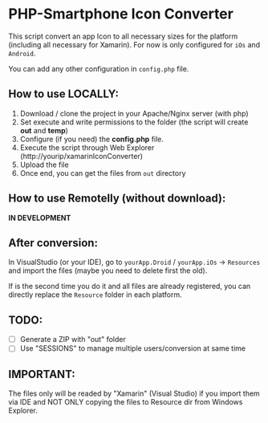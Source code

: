 # PHP-Smartphone Icon Converter
This script convert an app Icon to all necessary sizes for the platform (including all necessary for Xamarin).
For now is only configured for ```iOs``` and ```Android```.

You can add any other configuration in ```config.php``` file.

## How to use LOCALLY:
1. Download / clone the project in your Apache/Nginx server (with php)
2. Set execute and write permissions to the folder (the script will create **out** and **temp**)
3. Configure (if you need) the **config.php** file.
4. Execute the script through Web Explorer (http://yourip/xamarinIconConverter)
5. Upload the file
6. Once end, you can get the files from ```out``` directory

## How to use Remotelly (without download):
**IN DEVELOPMENT**

## After conversion:
In VisualStudio (or your IDE), go to ```yourApp.Droid``` / ```yourApp.iOs``` -> ```Resources``` and import the files (maybe you need to delete first the old).

If is the second time you do it and all files are already registered, you can directly replace the ```Resource``` folder in each platform.


## TODO:
* [ ]  Generate a ZIP with "out" folder
* [ ]  Use "SESSIONS" to manage multiple users/conversion at same time

## IMPORTANT:
The files only will be readed by "Xamarin" (Visual Studio) if you import them via IDE and NOT ONLY copying the files to Resource dir from Windows Explorer.
